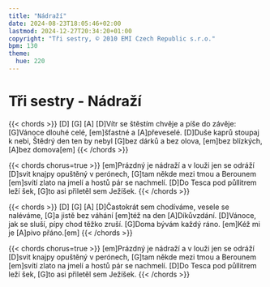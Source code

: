 ```yaml
---
title: "Nádraží"
date: 2024-08-23T18:05:46+02:00
lastmod: 2024-12-27T20:34:20+01:00
copyright: "Tři sestry, © 2010 EMI Czech Republic s.r.o."
bpm: 130
theme:
  hue: 220
---
```


# Tři sestry - Nádraží

{{< chords >}}
[D] [G] [A]
[D]Vítr se štěstím chvěje a píše do závěje:
[G]Vánoce dlouhé celé, [em]šťastné a [A]převeselé.
[D]Duše kaprů stoupaj k nebi, Štědrý den ten by nebyl
[G]bez dárků a bez olova, [em]bez blízkých, [A]bez domova[em]
{{< /chords >}}

{{< chords chorus=true >}}
[em]Prázdný je nádraží a v louži jen se odráží
[D]svit knajpy opuštěný v perónech,
[G]tam někde mezi tmou a Berounem
[em]svítí zlato na jmelí a hostů pár se nachmelí.
[D]Do Tesca pod půllitrem leží šek, [G]to asi přiletěl sem Ježíšek.
{{< /chords >}}

{{< chords >}}
[D] [G] [A]
[D]Častokrát sem chodíváme, vesele se naléváme,
[G]a jistě bez váhání [em]též na den [A]Díkůvzdání.
[D]Vánoce, jak se sluší, pípy chod těžko zruší.
[G]Doma bývám každý ráno. [em]Kéž mi je [A]pivo přáno.[em]
{{< /chords >}}

{{< chords chorus=true >}}
[em]Prázdný je nádraží a v louži jen se odráží
[D]svit knajpy opuštěný v perónech,
[G]tam někde mezi tmou a Berounem
[em]svítí zlato na jmelí a hostů pár se nachmelí.
[D]Do Tesca pod půllitrem leží šek, [G]to asi přiletěl sem Ježíšek.
{{< /chords >}}
